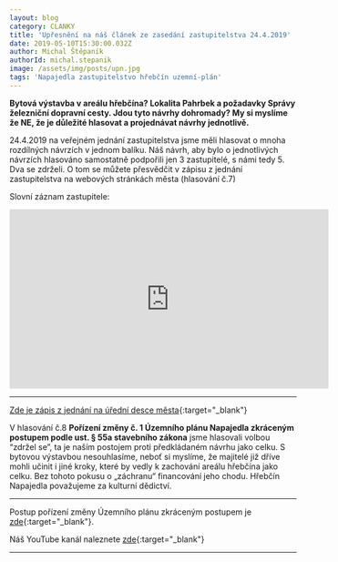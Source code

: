 ```yaml
---
layout: blog
category: CLANKY
title: 'Upřesnění na náš článek ze zasedání zastupitelstva 24.4.2019'
date: 2019-05-10T15:30:00.032Z
author: Michal Štěpaník
authorId: michal.stepanik
image: /assets/img/posts/upn.jpg
tags: 'Napajedla zastupitelstvo hřebčín uzemní-plán'
---
```

**Bytová výstavba v areálu hřebčína? Lokalita Pahrbek a požadavky Správy železniční dopravní cesty. Jdou tyto návrhy dohromady? My si myslíme že NE, že je důležité hlasovat a projednávat návrhy jednotlivě.**

24.4.2019 na veřejném jednání zastupitelstva jsme měli hlasovat o mnoha rozdílných návrzích v jednom balíku. Náš návrh, aby bylo o jednotlivých návrzích hlasováno samostatně podpořili jen 3 zastupitelé, s námi tedy 5. Dva se zdrželi. O tom se můžete přesvědčit v zápisu z jednání zastupitelstva na webových stránkách města (hlasování č.7)

Slovní záznam zastupitele: 


<iframe width="560" height="315" src="https://www.youtube.com/embed/He1OBnI4pWk" frameborder="0" allow="accelerometer; autoplay; encrypted-media; gyroscope; picture-in-picture" allowfullscreen></iframe>




---


[Zde je zápis z jednání na úřední desce města](https://www.napajedla.cz/e_download.php?file=data/uredni_deska/obsah1536_1.pdf&original=ZM+%C4%8D._04+dne+24.04.2019.pdf){:target="_blank"}

V hlasování č.8 **Pořízení změny č. 1 Územního plánu Napajedla zkráceným postupem podle ust. § 55a stavebního zákona** jsme hlasovali volbou “zdržel se”, ta je naším postojem proti předkládaném návrhu jako celku.
S bytovou výstavbou nesouhlasíme, neboť si myslíme, že majitelé již dříve mohli učinit i jiné kroky, které by vedly k zachování areálu hřebčína jako celku. Bez tohoto pokusu o „záchranu“ financování jeho chodu. Hřebčín Napajedla považujeme za kulturní dědictví.


---
Postup pořízení změny Územního plánu zkráceným postupem je [zde](https://drive.google.com/file/d/1U_XP3olt4RVn3_i-EeiNIkU3DMStZn6R/view?usp=sharing){:target="_blank"}.

Náš YouTube kanál naleznete [zde](https://www.youtube.com/channel/UCgoN2Mo3r-xe0iO6N5HRWHA){:target="_blank"}















---
